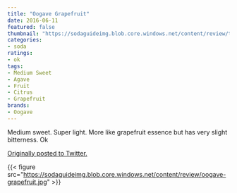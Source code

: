 ```yaml
---
title: "Oogave Grapefruit"
date: 2016-06-11
featured: false
thumbnail: "https://sodaguideimg.blob.core.windows.net/content/review/thumbs/oogave-grapefruit.jpg"
categories:
- soda
ratings:
- ok
tags:
- Medium Sweet
- Agave
- Fruit
- Citrus
- Grapefruit
brands:
- Oogave
---
```


Medium sweet. Super light. More like grapefruit essence but has very slight bitterness. Ok

[Originally posted to Twitter.](https://twitter.com/Cavorter/status/741701502259986433)

{{< figure src="https://sodaguideimg.blob.core.windows.net/content/review/oogave-grapefruit.jpg" >}}

